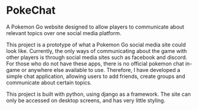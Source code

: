 # PokeChat
A Pokemon Go website designed to allow players to communicate about relevant topics over one social media platform.

This project is a prototype of what a Pokemon Go social media site could look like. Currently, the only ways of communicating about the game with other players is through social media sites such as facebook and discord. For those who do not have these apps, there is no official pokemon chat in-game or anywhere else available to use. Therefore, I have developed a simple chat application, allowing users to add friends, create groups and communicate about certain topics.

This project is built with python, using django as a framework. The site can only be accessed on desktop screens, and has very little styling. 
